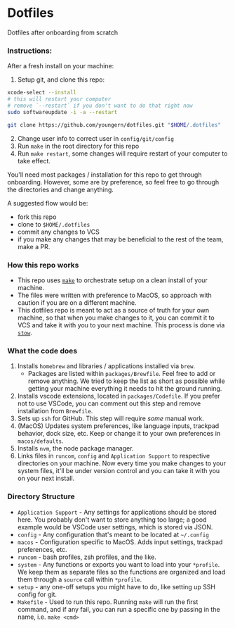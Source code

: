 # Dotfiles

Dotfiles after onboarding from scratch

### Instructions:
After a fresh install on your machine:
1. Setup git, and clone this repo:
```bash
xcode-select --install
# this will restart your computer
# remove `--restart` if you don't want to do that right now
sudo softwareupdate -i -a --restart

git clone https://github.com/youngern/dotfiles.git "$HOME/.dotfiles"
```

2. Change user info to correct user in `config/git/config`
3. Run `make` in the root directory for this repo
4. Run `make restart`, some changes will require restart of your computer to take effect.

You'll need most packages / installation for this repo to get through onboarding.
However, some are by preference, so feel free to go through the directories and change anything.

A suggested flow would be:
- fork this repo
- clone to `$HOME/.dotfiles`
- commit any changes to VCS
- if you make any changes that may be beneficial to the rest of the team, make a PR.

### How this repo works

- This repo uses [`make`](https://www.gnu.org/software/make/manual/make.html) to orchestrate setup on a clean install of your machine.
- The files were written with preference to MacOS, so approach with caution if you are on a different machine.
- This dotfiles repo is meant to act as a source of truth for your own machine, so that when you make changes to it, you can commit it to VCS and take it with you to your next machine. This process is done via [`stow`](https://www.gnu.org/software/stow/).

### What the code does
1. Installs `homebrew` and libraries / applications installed via `brew`.
   - Packages are listed within `packages/Brewfile`. Feel free to add or remove anything. We tried to keep the list as short as possible while getting your machine everything it needs to hit the ground running.
2. Installs vscode extensions, located in `packages/Codefile`. If you prefer not to use VSCode, you can comment out this step and remove installation from `Brewfile`.
3. Sets up `ssh` for GitHub. This step will require _some_ manual work.
4. (MacOS) Updates system preferences, like language inputs, trackpad behavior, dock size, etc. Keep or change it to your own preferences in `macos/defaults`.
5. Installs `nvm`, the node package manager.
6. Links files in `runcom`, `config` and `Application Support` to respective directories on your machine. Now every time you make changes to your system files, it'll be under version control and you can take it with you on your next install.

### Directory Structure

- `Application Support` - Any settings for applications should be stored here. You probably don't want to store anything too large; a good example would be VSCode user settings, which is stored via JSON. 
- `config` - Any configuration that's meant to be located at `~/.config`
- `macos` - Configuration specific to MacOS. Adds input settings, trackpad preferences, etc.
- `runcom` - bash profiles, zsh profiles, and the like.
- `system` - Any functions or exports you want to load into your `*profile`. We keep them as separate files so the functions are organized and load them through a `source` call within `*profile`.
- `setup` - any one-off setups you might have to do, like setting up SSH config for git.
- `Makefile` - Used to run this repo. Running `make` will run the first command, and if any fail, you can run a specific one by passing in the name, i.e. `make <cmd>`
